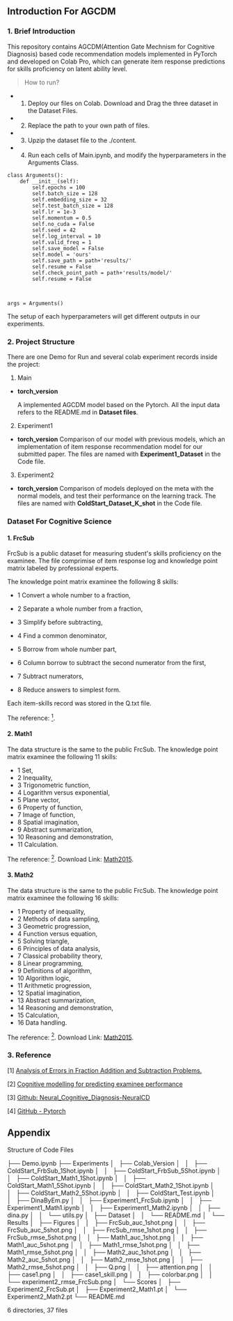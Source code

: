 ## Introduction For AGCDM 

### 1. Brief Introduction
This repository contains AGCDM(Attention Gate Mechnism for Cognitive Diagnosis) based code recommendation models implemented in PyTorch and developed on Colab Pro, which can generate item response predictions for skills proficiency on latent ability level.
> How to run?
* 1. Deploy our files on Colab. Download and Drag the three dataset in the Dataset Files.

* 2. Replace the path to your own path of files.

* 3. Upzip the dataset file to the ./content.

* 4. Run each cells of Main.ipynb, and modify the hyperparameters in the Arguments Class.
```
class Arguments():
    def __init__(self):
        self.epochs = 100
        self.batch_size = 128
        self.embedding_size = 32
        self.test_batch_size = 128
        self.lr = 1e-3
        self.momentum = 0.5
        self.no_cuda = False
        self.seed = 42
        self.log_interval = 10
        self.valid_freq = 1
        self.save_model = False
        self.model = 'ours'
        self.save_path = path+'results/'
        self.resume = False
        self.check_point_path = path+'results/model/'
        self.resume = False



args = Arguments()
```
The setup of each hyperparameters will get different outputs in our experiments.

### 2. Project Structure
There are one Demo for Run and several colab experiment records inside the project:

1. Main
 
- **torch_version**

  A implemented AGCDM model based on the Pytorch. All the input data refers to the README.md in **Dataset files**.

2. Experiment1
- **torch_version**
  Comparison of our model with previous models,
  which an implementation of item response recommendation model for our submitted paper.
    The files are named with **Experiment1_Dataset** in the Code file.

3. Experiment2
- **torch_version**
  Comparison of models deployed on the meta with the normal models, and test their performance on the learning track. The files are named with **ColdStart_Dataset_K_shot** in the Code file.
  

### Dataset For Cognitive Science

#### 1. FrcSub
FrcSub is a public dataset for measuring student's skills proficiency on the examinee.
The file comprimise of item response log and knowledge point matrix labeled by professional experts.

The knowledge point matrix examinee the following 8 skills:
* 1	Convert a whole number to a fraction,

* 2	Separate a whole number from a fraction,

* 3	Simplify before subtracting,

* 4	Find a common denominator,

* 5	Borrow from whole number part,

* 6	Column borrow to subtract the second numerator from the first,

* 7	Subtract numerators,

* 8	Reduce answers to simplest form.

Each item-skills record was stored in the Q.txt file.

The reference: [<sup>1</sup>](#refer-anchor1). 

#### 2. Math1
The data structure is the same to the public FrcSub. The knowledge point matrix examinee the following 11 skills:

* 1	Set,
* 2	Inequality,
* 3	Trigonometric function,
* 4	Logarithm versus exponential,
* 5	Plane vector,
* 6	Property of function,
* 7	Image of function,
* 8	Spatial imagination,
* 9	Abstract summarization,
* 10	Reasoning and demonstration,
* 11	Calculation.

The reference: [<sup>2</sup>](#refer-anchor2).
Download Link: [Math2015](http://staff.ustc.edu.cn/%7Eqiliuql/data/math2015.rar.).

#### 3. Math2
The data structure is the same to the public FrcSub. The knowledge point matrix examinee the following 16 skills:
* 1	Property of inequality,
* 2	Methods of data sampling,
* 3	Geometric progression,
* 4	Function versus equation,
* 5	Solving triangle,
* 6	Principles of data analysis,
* 7	Classical probability theory,
* 8	Linear programming,
* 9	Definitions of algorithm,
* 10	Algorithm logic,
* 11	Arithmetic progression,
* 12	Spatial imagination,
* 13	Abstract summarization,
* 14	Reasoning and demonstration,
* 15	Calculation,
* 16	Data handling.

The reference: [<sup>2</sup>](#refer-anchor2).
Download Link: [Math2015](http://staff.ustc.edu.cn/%7Eqiliuql/data/math2015.rar.).

### 3. Reference
<div id="refer-anchor1"></div>

[1] [Analysis of Errors in Fraction Addition and Subtraction Problems.](https://eric.ed.gov/?id=ED257665)

<div id="refer-anchor2"></div>

[2] [Cognitive modelling for predicting examinee performance](https://www.aaai.org/ocs/index.php/IJCAI/IJCAI15/paper/viewPaper/11121)


<div id="refer-anchor1"></div>

[3] [Github: Neural_Cognitive_Diagnosis-NeuralCD](https://github.com/bigdata-ustc/Neural_Cognitive_Diagnosis-NeuralCD)

<div id="refer-anchor2"></div>

[4] [GitHub - Pytorch](https://github.com/pytorch/pytorch)



## Appendix

Structure of Code Files

├── Demo.ipynb
├── Experiments
│   ├── Colab_Version
│   │   ├── ColdStart_FrbSub_1Shot.ipynb
│   │   ├── ColdStart_FrbSub_5Shot.ipynb
│   │   ├── ColdStart_Math1_1Shot.ipynb
│   │   ├── ColdStart_Math1_5Shot.ipynb
│   │   ├── ColdStart_Math2_1Shot.ipynb
│   │   ├── ColdStart_Math2_5Shot.ipynb
│   │   ├── ColdStart_Test.ipynb
│   │   ├── DinaByEm.py
│   │   ├── Experiment1_FrcSub.ipynb
│   │   ├── Experiment1_Math1.ipynb
│   │   ├── Experiment1_Math2.ipynb
│   │   ├── dina.py
│   │   └── utils.py
│   ├── Dataset
│   │   └── README.md
│   └── Results
│       ├── Figures
│       │   ├── FrcSub_auc_1shot.png
│       │   ├── FrcSub_auc_5shot.png
│       │   ├── FrcSub_rmse_1shot.png
│       │   ├── FrcSub_rmse_5shot.png
│       │   ├── Math1_auc_1shot.png
│       │   ├── Math1_auc_5shot.png
│       │   ├── Math1_rmse_1shot.png
│       │   ├── Math1_rmse_5shot.png
│       │   ├── Math2_auc_1shot.png
│       │   ├── Math2_auc_5shot.png
│       │   ├── Math2_rmse_1shot.png
│       │   ├── Math2_rmse_5shot.png
│       │   ├── Q.png
│       │   ├── attention.png
│       │   ├── case1.png
│       │   ├── case1_skill.png
│       │   ├── colorbar.png
│       │   └── experiment2_rmse_FrcSub.png
│       └── Scores
│           ├── Experiment2_FrcSub.pt
│           ├── Experiment2_Math1.pt
│           └── Experiment2_Math2.pt
└── README.md

6 directories, 37 files
